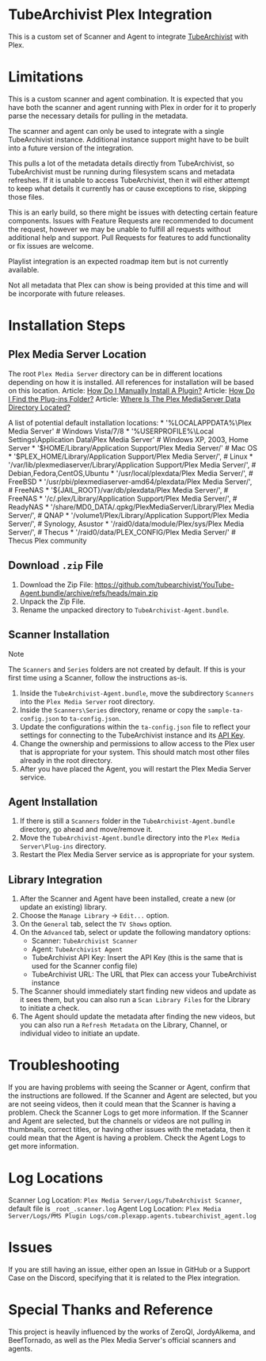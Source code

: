 # TubeArchivist Plex Integration

This is a custom set of Scanner and Agent to integrate [TubeArchivist](https://github.com/tubearchivist/tubearchivist) with Plex.

# Limitations
This is a custom scanner and agent combination. It is expected that you have both the scanner and agent running with Plex in order for it to properly parse the necessary details for pulling in the metadata.

The scanner and agent can only be used to integrate with a single TubeArchivist instance. Additional instance support might have to be built into a future version of the integration.

This pulls a lot of the metadata details directly from TubeArchivist, so TubeArchivist must be running during filesystem scans and metadata refreshes. If it is unable to access TubeArchivist, then it will either attempt to keep what details it currently has or cause exceptions to rise, skipping those files.

This is an early build, so there might be issues with detecting certain feature components. Issues with Feature Requests are recommended to document the request, however we may be unable to fulfill all requests without additional help and support. Pull Requests for features to add functionality or fix issues are welcome.

Playlist integration is an expected roadmap item but is not currently available.

Not all metadata that Plex can show is being provided at this time and will be incorporate with future releases.

# Installation Steps
## Plex Media Server Location
The root `Plex Media Server` directory can be in different locations depending on how it is installed. All references for installation will be based on this location.
Article: [How Do I Manually Install A Plugin?](https://support.plex.tv/articles/201187656-how-do-i-manually-install-a-plugin/)
Article: [How Do I Find the Plug-ins Folder?](https://support.plex.tv/articles/201106098-how-do-i-find-the-plug-ins-folder/)
Article: [Where Is The Plex MediaServer Data Directory Located?](https://support.plex.tv/articles/202915258-where-is-the-plex-media-server-data-directory-located/)

A list of potential default installation locations:
    * '%LOCALAPPDATA%\Plex Media Server\'                                        # Windows Vista/7/8
    * '%USERPROFILE%\Local Settings\Application Data\Plex Media Server\'         # Windows XP, 2003, Home Server
    * '$HOME/Library/Application Support/Plex Media Server/'                     # Mac OS
    * '$PLEX_HOME/Library/Application Support/Plex Media Server/',               # Linux
    * '/var/lib/plexmediaserver/Library/Application Support/Plex Media Server/', # Debian,Fedora,CentOS,Ubuntu
    * '/usr/local/plexdata/Plex Media Server/',                                  # FreeBSD
    * '/usr/pbi/plexmediaserver-amd64/plexdata/Plex Media Server/',              # FreeNAS
    * '${JAIL_ROOT}/var/db/plexdata/Plex Media Server/',                         # FreeNAS
    * '/c/.plex/Library/Application Support/Plex Media Server/',                 # ReadyNAS
    * '/share/MD0_DATA/.qpkg/PlexMediaServer/Library/Plex Media Server/',        # QNAP
    * '/volume1/Plex/Library/Application Support/Plex Media Server/',            # Synology, Asustor
    * '/raid0/data/module/Plex/sys/Plex Media Server/',                          # Thecus
    * '/raid0/data/PLEX_CONFIG/Plex Media Server/'                               # Thecus Plex community

## Download `.zip` File
1. Download the Zip File: https://github.com/tubearchivist/YouTube-Agent.bundle/archive/refs/heads/main.zip
2. Unpack the Zip File.
3. Rename the unpacked directory to `TubeArchivist-Agent.bundle`.

## Scanner Installation
> [!NOTE]
> The `Scanners` and `Series` folders are not created by default. If this is your first time using a Scanner, follow the instructions as-is.

1. Inside the `TubeArchivist-Agent.bundle`, move the subdirectory `Scanners` into the `Plex Media Server` root directory.
2. Inside the `Scanners\Series` directory, rename or copy the `sample-ta-config.json` to `ta-config.json`.
3. Update the configurations within the `ta-config.json` file to reflect your settings for connecting to the TubeArchivist instance and its [API Key](https://docs.tubearchivist.com/settings/#integrations).
4. Change the ownership and permissions to allow access to the Plex user that is appropriate for your system. This should match most other files already in the root directory.
5. After you have placed the Agent, you will restart the Plex Media Server service.

## Agent Installation
1. If there is still a `Scanners` folder in the `TubeArchivist-Agent.bundle` directory, go ahead and move/remove it.
2. Move the `TubeArchivist-Agent.bundle` directory into the `Plex Media Server\Plug-ins` directory.
3. Restart the Plex Media Server service as is appropriate for your system.

## Library Integration
1. After the Scanner and Agent have been installed, create a new (or update an existing) library.
2. Choose the `Manage Library` -> `Edit...` option.
3. On the `General` tab, select the `TV Shows` option.
4. On the `Advanced` tab, select or update the following mandatory options:
    * Scanner: `TubeArchivist Scanner`
    * Agent: `TubeArchivist Agent`
    * TubeArchivist API Key: Insert the API Key (this is the same that is used for the Scanner config file)
    * TubeArchivist URL: The URL that Plex can access your TubeArchivist instance
5. The Scanner should immediately start finding new videos and update as it sees them, but you can also run a `Scan Library Files` for the Library to initiate a check.
6. The Agent should update the metadata after finding the new videos, but you can also run a `Refresh Metadata` on the Library, Channel, or individual video to initiate an update.

# Troubleshooting
If you are having problems with seeing the Scanner or Agent, confirm that the instructions are followed.
If the Scanner and Agent are selected, but you are not seeing videos, then it could mean that the Scanner is having a problem. Check the Scanner Logs to get more information.
If the Scanner and Agent are selected, but the channels or videos are not pulling in thumbnails, correct titles, or having other issues with the metadata, then it could mean that the Agent is having a problem. Check the Agent Logs to get more information.

# Log Locations
Scanner Log Location: `Plex Media Server/Logs/TubeArchivist Scanner`, default file is `_root_.scanner.log`
Agent Log Location: `Plex Media Server/Logs/PMS Plugin Logs/com.plexapp.agents.tubearchivist_agent.log`

# Issues
If you are still having an issue, either open an Issue in GitHub or a Support Case on the Discord, specifying that it is related to the Plex integration.

# Special Thanks and Reference
This project is heavily influenced by the works of ZeroQI, JordyAlkema, and BeefTornado, as well as the Plex Media Server's official scanners and agents. 